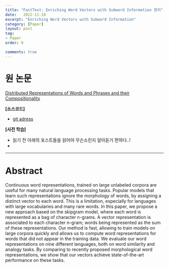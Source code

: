 ```yaml
---
title: "FastText: Enriching Word Vectors with Subword Information 정리"
date:   2022-11-10
excerpt: "Enriching Word Vectors with Subword Information"
category: [Paper]
layout: post
tag:
- Paper
order: 0

comments: true
---
```



   

# 원 논문
[Distributed Representations of Words and Phrases and their Compositionality](https://proceedings.neurips.cc/paper/2013/file/9aa42b31882ec039965f3c4923ce901b-Paper.pdf)    

**[소스코드]**     
* [git adress]()


**[사전 학습]**
* 읽기 전 아래의 포스트들을 읽어야 무슨소린지 알아듣기 편하다..!   
* 

---

# Abstract
Continuous word representations, trained on
large unlabeled corpora are useful for many
natural language processing tasks. Popular
models that learn such representations ignore
the morphology of words, by assigning a distinct vector to each word. This is a limitation,
especially for languages with large vocabularies and many rare words. In this paper, we propose a new approach based on the skipgram
model, where each word is represented as a
bag of character n-grams. A vector representation is associated to each character n-gram;
words being represented as the sum of these
representations. Our method is fast, allowing to train models on large corpora quickly
and allows us to compute word representations
for words that did not appear in the training
data. We evaluate our word representations on
nine different languages, both on word similarity and analogy tasks. By comparing to
recently proposed morphological word representations, we show that our vectors achieve
state-of-the-art performance on these tasks.
